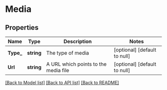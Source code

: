 # Media

## Properties
Name | Type | Description | Notes
------------ | ------------- | ------------- | -------------
**Type_** | **string** | The type of media | [optional] [default to null]
**Url** | **string** | A URL which points to the media file | [optional] [default to null]

[[Back to Model list]](../README.md#documentation-for-models) [[Back to API list]](../README.md#documentation-for-api-endpoints) [[Back to README]](../README.md)


